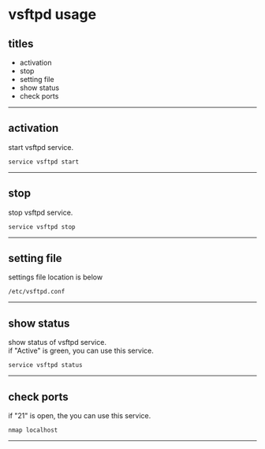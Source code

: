 # vsftpd usage



## titles

 * activation
 * stop
 * setting file
 * show status
 * check ports




***



## activation
start vsftpd service.
```
service vsftpd start
```



***



## stop
stop vsftpd service.
```
service vsftpd stop
```



***



## setting file
settings file location is below
```
/etc/vsftpd.conf
```



***



## show status
show status of vsftpd service.  
if "Active" is green, you can use this service. 
```
service vsftpd status
```



***



## check ports
if "21" is open, the you can use this service.  
```
nmap localhost
```



***




